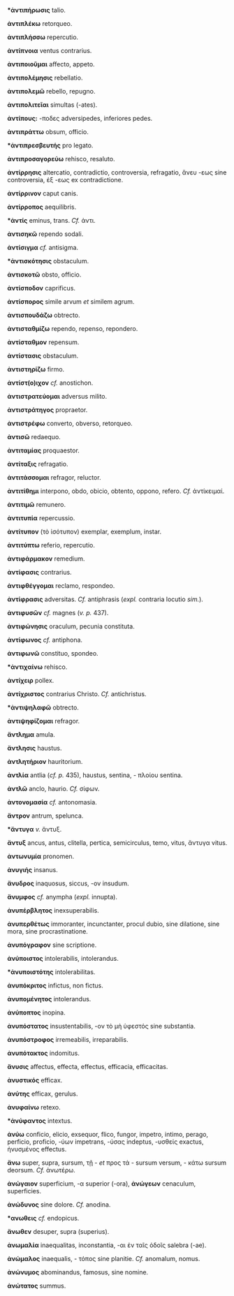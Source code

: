 **\*ἀντιπήρωσις** talio.

**ἀντιπλέκω** retorqueo.

**ἀντιπλήσσω** repercutio.

**ἀντίπνοια** ventus contrarius.

**ἀντιποιοῦμαι** affecto, appeto.

**ἀντιπολέμησις** rebellatio.

**ἀντιπολεμῶ** rebello, repugno.

**ἀντιπολιτεῖαι** simultas (-ates).

**ἀντίπους:** -ποδες adversipedes, inferiores pedes.

**ἀντιπράττω** obsum, officio.

**\*ἀντιπρεσβευτής** pro legato.

**ἀντιπροσαγορεύω** rehisco, resaluto.

**ἀντίρρησις** altercatio, contradictio, controversia, refragatio, ἄνευ
-εως sine controversia, ἐξ -εως ex contradictione.

**ἀντίρρινον** caput canis.

**ἀντίρροπος** aequilibris.

**\*ἀντίς** eminus, trans. *Cf.* ἀντι.

**ἀντισηκῶ** rependo sodali.

**ἀντίσιγμα** *cf.* antisigma.

**\*ἀντισκότησις** obstaculum.

**ἀντισκοτῶ** obsto, officio.

**ἀντίσποδον** caprificus.

**ἀντίσπορος** simile arvum *et* similem agrum.

**ἀντισπουδάζω** obtrecto.

**ἀντισταθμίζω** rependo, repenso, repondero.

**ἀντίσταθμον** repensum.

**ἀντίστασις** obstaculum.

**ἀντιστηρίζω** firmo.

**ἀντίστ(ο)ιχον** *cf.* anostichon.

**ἀντιστρατεύομαι** adversus milito.

**ἀντιστράτηγος** propraetor.

**ἀντιστρέφω** converto, obverso, retorqueo.

**ἀντισῶ** redaequo.

**ἀντιταμίας** proquaestor.

**ἀντίταξις** refragatio.

**ἀντιτάσσομαι** refragor, reluctor.

**ἀντιτίθημι** interpono, obdo, obicio, obtento, oppono, refero. *Cf.*
ἀντίκειμαί.

**ἀντιτιμῶ** remunero.

**ἀντιτυπία** repercussio.

**ἀντίτυπον** (τὸ ἰσότυπον) exemplar, exemplum, instar.

**ἀντιτύπτω** referio, repercutio.

**ἀντιφάρμακον** remedium.

**ἀντίφασις** contrarius.

**ἀντιφθέγγομαι** reclamo, respondeo.

**ἀντίφρασις** adversitas. *Cf.* antiphrasis (*expl.* contraria locutio
*sim.*).

**ἀντιφυσῶν** *cf.* magnes (*v. p.* 437).

**ἀντιφώνησις** oraculum, pecunia constituta.

**ἀντίφωνος** *cf.* antiphona.

**ἀντιφωνῶ** constituo, spondeo.

**\*ἀντιχαίνω** rehisco.

**ἀντίχειρ** pollex.

**ἀντίχριστος** contrarius Christo. *Cf.* antichristus.

**\*ἀντιψηλαφῶ** obtrecto.

**ἀντιψηφίζομαι** refragor.

**ἄντλημα** amula.

**ἄντλησις** haustus.

**ἀντλητήριον** hauritorium.

**ἀντλία** antlia (*cf. p.* 435), haustus, sentina, - πλοίου sentina.

**ἀντλῶ** anclo, haurio. *Cf.* σίφων.

**ἀντονομασία** *cf.* antonomasia.

**ἄντρον** antrum, spelunca.

**\*ἄντυγα** *v.* ἄντυξ.

**ἄντυξ** ancus, antus, clitella, pertica, semicirculus, temo, vitus,
ἄντυγα vitus.

**ἀντωνυμία** pronomen.

**ἀνυγιής** insanus.

**ἄνυδρος** inaquosus, siccus, -ον insudum.

**ἄνυμφος** *cf.* anympha (*expl.* innupta).

**ἀνυπέρβλητος** inexsuperabilis.

**ἀνυπερθέτως** immoranter, incunctanter, procul dubio, sine dilatione,
sine mora, sine procrastinatione.

**ἀνυπόγραφον** sine scriptione.

**ἀνύποιστος** intolerabilis, intolerandus.

**\*ἀνυποιστότης** intolerabilitas.

**ἀνυπόκριτος** infictus, non fictus.

**ἀνυπομένητος** intolerandus.

**ἀνύποπτος** inopina.

**ἀνυπόστατος** insustentabilis, -ον τὸ μὴ ὑφεστός sine substantia.

**ἀνυπόστροφος** irremeabilis, irreparabilis.

**ἀνυπότακτος** indomitus.

**ἄνυσις** affectus, effecta, effectus, efficacia, efficacitas.

**ἀνυστικός** efficax.

**ἀνύτης** efficax, gerulus.

**ἀνυφαίνω** retexo.

**\*ἀνύφαντος** intextus.

**ἀνύω** conficio, elicio, exsequor, flico, fungor, impetro, intimo,
perago, perficio, proficio, -ύων impetrans, -ύσας indeptus, -υσθείς
exactus, ἠνυσμένος effectus.

**ἄνω** super, supra, sursum, τῇ - *et* προς τά - sursum versum, - κάτω
sursum deorsum. *Cf.* ἀνωτέρω.

**ἀνώγαιον** superficium, -α superior (-ora), **ἀνώγεων** cenaculum,
superficies.

**ἀνώδυνος** sine dolore. *Cf.* anodina.

**\*ανωθεις** *cf.* endopicus.

**ἄνωθεν** desuper, supra (superius).

**ἀνωμαλία** inaequalitas, inconstantia, -αι ἐν ταῖς ὁδοῖς salebra
(-ae).

**ἀνώμαλος** inaequalis, - τόπος sine planitie. *Cf.* anomalum, nomus.

**ἀνώνυμος** abominandus, famosus, sine nomine.

**ἀνώτατος** summus.
